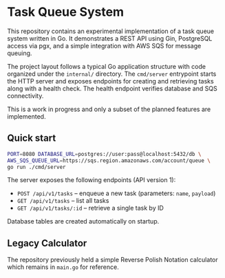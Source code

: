 # Task Queue System

This repository contains an experimental implementation of a task queue system written in Go. It demonstrates a REST API using Gin, PostgreSQL access via pgx, and a simple integration with AWS SQS for message queuing.

The project layout follows a typical Go application structure with code organized under the `internal/` directory. The `cmd/server` entrypoint starts the HTTP server and exposes endpoints for creating and retrieving tasks along with a health check. The health endpoint verifies database and SQS connectivity.

This is a work in progress and only a subset of the planned features are implemented.

## Quick start

```sh
PORT=8080 DATABASE_URL=postgres://user:pass@localhost:5432/db \
AWS_SQS_QUEUE_URL=https://sqs.region.amazonaws.com/account/queue \
go run ./cmd/server
```

The server exposes the following endpoints (API version 1):

- `POST /api/v1/tasks` – enqueue a new task (parameters: `name`, `payload`)
- `GET /api/v1/tasks` – list all tasks
- `GET /api/v1/tasks/:id` – retrieve a single task by ID

Database tables are created automatically on startup.

## Legacy Calculator

The repository previously held a simple Reverse Polish Notation calculator which remains in `main.go` for reference.
